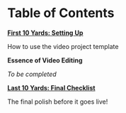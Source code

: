 
# Table of Contents

**[First 10 Yards: Setting Up][1]**

How to use the video project template

**Essence of Video Editing**

*To be completed*

**[Last 10 Yards: Final Checklist][2]**

The final polish before it goes live!

[1]:	_docs/01-Setup.md
[2]:	10-Final_Checklist